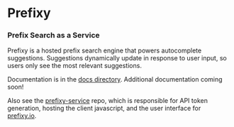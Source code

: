 # Prefixy
### Prefix Search as a Service

Prefixy is a hosted prefix search engine that powers autocomplete suggestions. Suggestions dynamically update in response to user input, so users only see the most relevant suggestions.

Documentation is in the [docs directory](https://github.com/jayshenk/prefixy/tree/master/docs). Additional documentation coming soon!

Also see the [prefixy-service](https://github.com/jayshenk/prefixy-service) repo, which is responsible for API token generation, hosting the client javascript, and the user interface for [prefixy.io](https://www.prefixy.io/).

